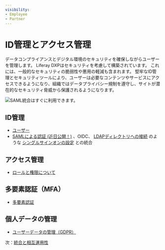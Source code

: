 ```yaml
---
visibility:
- Employee
- Partner
---
```

# ID管理とアクセス管理

データコンプライアンスとデジタル環境のセキュリティを確保しながらユーザーを管理します。 Liferay DXPはセキュリティを考慮して構築されています。 これには、一般的なセキュリティの脆弱性や悪用の軽減も含まれます。 堅牢なID管理とセキュリティツールにより、ユーザーは必要なコンテンツやサービスにアクセスできるようになり、組織ではデータプライバシー規制を遵守し、サイトが潜在的なセキュリティ脅威から保護されるようになります。

![SAML統合はすぐに利用できます。](./identity-management-and-access-control/images/01.png)

## ID管理

* [ユーザー](https://learn.liferay.com/w/dxp/users-and-permissions/users)
* [SAMLによる認証 (近日公開！)](https://learn.liferay.com/w/dxp/installation-and-upgrades/securing-liferay/configuring-sso/authenticating-with-saml) 、OIDC、 [LDAPディレクトリへの接続](https://learn.liferay.com/w/dxp/users-and-permissions/connecting-to-a-user-directory/connecting-to-an-ldap-directory) のような [シングルサインオンの設定](https://learn.liferay.com/w/dxp/installation-and-upgrades/securing-liferay/configuring-sso) との統合

## アクセス管理

* [ロールと権限について](https://learn.liferay.com/w/dxp/users-and-permissions/roles-and-permissions/understanding-roles-and-permissions)

## 多要素認証（MFA）

* [多要素認証](https://learn.liferay.com/w/dxp/installation-and-upgrades/securing-liferay/multi-factor-authentication)

## 個人データの管理

* [ユーザーデータの管理（GDPR）](https://learn.liferay.com/w/dxp/users-and-permissions/managing-user-data)

次：[統合と相互運用性](./integration-and-interoperability.md)
